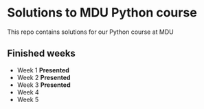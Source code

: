 # Solutions to MDU Python course

This repo contains solutions for our Python course at MDU

## Finished weeks
- Week 1 **Presented**
- Week 2 **Presented**
- Week 3 **Presented**
- Week 4
- Week 5
